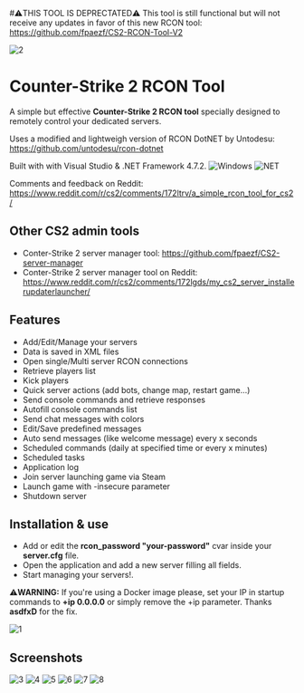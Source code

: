 #⚠️THIS TOOL IS DEPRECTATED⚠️
This tool is still functional but will not receive any updates in favor of this new RCON tool: https://github.com/fpaezf/CS2-RCON-Tool-V2

![2](https://github.com/fpaezf/CS2-rcon-tool/assets/28062918/ca95a41c-8d08-47a1-ba01-424997149566)

# Counter-Strike 2 RCON Tool
A simple but effective **Counter-Strike 2 RCON tool** specially designed to remotely control your dedicated servers.

Uses a modified and lightweigh version of RCON DotNET by Untodesu: https://github.com/untodesu/rcon-dotnet

Built with with Visual Studio &amp; .NET Framework 4.7.2.
<img alt="Windows" src="https://img.shields.io/badge/-Windows-0078D6?style=flat&logo=windows&logoColor=white"/> <img alt="NET" src="https://img.shields.io/badge/-Visual%20Basic-blue?style=flat&logo=.net&logoColor=white"/>

Comments and feedback on Reddit: https://www.reddit.com/r/cs2/comments/172ltrv/a_simple_rcon_tool_for_cs2/

## Other CS2 admin tools
- Conter-Strike 2 server manager tool: https://github.com/fpaezf/CS2-server-manager
- Conter-Strike 2 server manager tool on Reddit: https://www.reddit.com/r/cs2/comments/172lgds/my_cs2_server_installerupdaterlauncher/

## Features
- Add/Edit/Manage your servers
- Data is saved in XML files
- Open single/Multi server RCON connections
- Retrieve players list
- Kick players
- Quick server actions (add bots, change map, restart game...)
- Send console commands and retrieve responses
- Autofill console commands list
- Send chat messages with colors
- Edit/Save predefined messages
- Auto send messages (like welcome message) every x seconds
- Scheduled commands (daily at specified time or every x minutes)
- Scheduled tasks
- Application log
- Join server launching game via Steam
- Launch game with -insecure parameter
- Shutdown server

## Installation & use
- Add or edit the **rcon_password "your-password"** cvar inside your **server.cfg** file.
- Open the application and add a new server filling all fields.
- Start managing your servers!.
  
⚠️**WARNING:** If you're using a Docker image please, set your IP in startup commands to **+ip 0.0.0.0** or simply remove the +ip parameter. Thanks **asdfxD** for the fix.

![1](https://github.com/fpaezf/CS2-rcon-tool/assets/28062918/833152bb-0248-4b63-8930-2fd139070a78)

## Screenshots
![3](https://github.com/fpaezf/CS2-rcon-tool/assets/28062918/18e89a83-af0c-444c-95af-da239697f916)
![4](https://github.com/fpaezf/CS2-rcon-tool/assets/28062918/64656f26-b50c-44aa-9089-9c5ec1c2a99a)
![5](https://github.com/fpaezf/CS2-rcon-tool/assets/28062918/5775bcfc-f763-4834-81c0-721c3fd80e5a)
![6](https://github.com/fpaezf/CS2-rcon-tool/assets/28062918/ce68b6a7-a519-4c64-8601-241b314f5d2c)
![7](https://github.com/fpaezf/CS2-rcon-tool/assets/28062918/75ff2f9c-96c0-4110-9971-d848c1a30ea9)
![8](https://github.com/fpaezf/CS2-rcon-tool/assets/28062918/cdff3c15-b545-4f6d-9734-fba3de0ae2d7)
